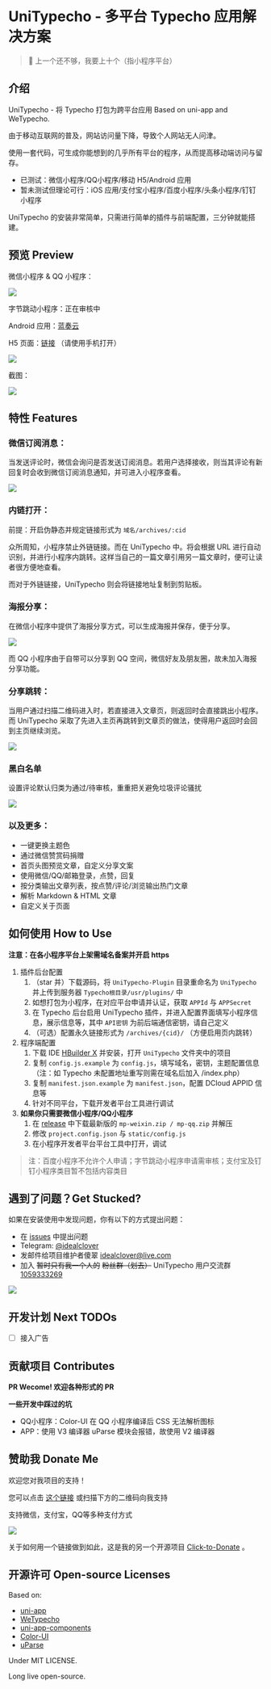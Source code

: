 # UniTypecho - 多平台 Typecho 应用解决方案

> 🤷 上一个还不够，我要上十个（指小程序平台）

## 介绍

UniTypecho - 将 Typecho 打包为跨平台应用 Based on uni-app and WeTypecho.

由于移动互联网的普及，网站访问量下降，导致个人网站无人问津。

使用一套代码，可生成你能想到的几乎所有平台的程序，从而提高移动端访问与留存。

* 已测试：微信小程序/QQ小程序/移动 H5/Android 应用
* 暂未测试但理论可行：iOS 应用/支付宝小程序/百度小程序/头条小程序/钉钉小程序

UniTypecho 的安装非常简单，只需进行简单的插件与前端配置，三分钟就能搭建。

## 预览 Preview

微信小程序 & QQ 小程序：

![](https://github.com/idealclover/UniTypecho/raw/master/assets/qrcode.png)

字节跳动小程序：正在审核中

Android 应用：[蓝奏云](https://www.lanzous.com/i9k2usj)

H5 页面：[链接](https://h5.idealclover.cn/) （请使用手机打开）

![](https://github.com/idealclover/UniTypecho/raw/master/assets/qrcode2.png)

截图：

![](https://github.com/idealclover/UniTypecho/raw/master/assets/pic1.png)

## 特性 Features

### 微信订阅消息：

当发送评论时，微信会询问是否发送订阅消息。若用户选择接收，则当其评论有新回复时会收到微信订阅消息通知，并可进入小程序查看。

![](https://github.com/idealclover/UniTypecho/raw/master/assets/pic2.png)

### 内链打开：

前提：开启伪静态并规定链接形式为 ```域名/archives/:cid```

众所周知，小程序禁止外链链接。而在 UniTypecho 中。将会根据 URL 进行自动识别，并进行小程序内跳转。这样当自己的一篇文章引用另一篇文章时，便可让读者很方便地查看。

而对于外链链接，UniTypecho 则会将链接地址复制到剪贴板。

### 海报分享：

在微信小程序中提供了海报分享方式，可以生成海报并保存，便于分享。

![](https://github.com/idealclover/UniTypecho/raw/master/assets/pic3.png)

而 QQ 小程序由于自带可以分享到 QQ 空间，微信好友及朋友圈，故未加入海报分享功能。

### 分享跳转：

当用户通过扫描二维码进入时，若直接进入文章页，则返回时会直接跳出小程序。而 UniTypecho 采取了先进入主页再跳转到文章页的做法，使得用户返回时会回到主页继续浏览。

![](https://github.com/idealclover/UniTypecho/raw/master/assets/pic4.png)

### 黑白名单

设置评论默认归类为通过/待审核，重重把关避免垃圾评论骚扰

![](https://github.com/idealclover/UniTypecho/raw/master/assets/pic5.png)

### 以及更多：

* 一键更换主题色
* 通过微信赞赏码捐赠
* 首页头图预览文章，自定义分享文案
* 使用微信/QQ/邮箱登录，点赞，回复
* 按分类输出文章列表，按点赞/评论/浏览输出热门文章
* 解析 Markdown & HTML 文章
* 自定义关于页面

## 如何使用 How to Use

**注意：在各小程序平台上架需域名备案并开启 https**

1. 插件后台配置
	1. （star 并）下载源码，将 ```UniTypecho-Plugin``` 目录重命名为 ```UniTypecho``` 并上传到服务器 ```Typecho根目录/usr/plugins/``` 中
	2. 如想打包为小程序，在对应平台申请并认证，获取 ```APPId``` 与 ```APPSecret```
	3. 在 Typecho 后台启用 UniTypecho 插件，并进入配置界面填写小程序信息，展示信息等，其中 ```API密钥``` 为前后端通信密钥，请自己定义
	4. （可选）配置永久链接形式为 ```/archives/{cid}/``` （方便启用页内跳转）
2. 程序端配置
	1. 下载 IDE [HBuilder X](https://www.dcloud.io/hbuilderx.html) 并安装，打开 ```UniTypecho``` 文件夹中的项目
	2. 复制 ```config.js.example``` 为 ```config.js```，填写域名，密钥，主题配置信息（注：如 Typecho 未配置地址重写则需在域名后加入 /index.php）
	3. 复制 ```manifest.json.example``` 为 ```manifest.json```，配置 DCloud APPID 信息等
	4. 针对不同平台，下载开发者平台工具进行调试
3. **如果你只需要微信小程序/QQ小程序**
   1. 在 [release](https://github.com/idealclover/UniTypecho/releases) 中下载最新版的 ```mp-weixin.zip / mp-qq.zip``` 并解压
   2. 修改 ```project.config.json``` 与 ```static/config.js```
   3. 在小程序开发者平台平台工具中打开，调试 

> 注：百度小程序不允许个人申请；字节跳动小程序申请需审核；支付宝及钉钉小程序类目暂不包括内容类目

## 遇到了问题？Get Stucked?

如果在安装使用中发现问题，你有以下的方式提出问题：

* 在 [issues](https://github.com/idealclover/Uni-WeTypecho) 中提出问题
* Telegram: [@idealclover](https://t.me/idealclover)
* 发邮件给项目维护者傻翠 [idealclover@live.com](mailto://idealclover@live.com)
* 加入 ~~暂时只有我一个人的~~ ~~粉丝群（划去）~~ UniTypecho 用户交流群 [1059333269](https://jq.qq.com/?_wv=1027&k=57glqp9)

![](https://github.com/idealclover/UniTypecho/raw/master/assets/qqgroup.png)

## 开发计划 Next TODOs

- [ ] 接入广告

## 贡献项目 Contributes

**PR Wecome! 欢迎各种形式的 PR**

**一些开发中踩过的坑**

* QQ小程序：Color-UI 在 QQ 小程序编译后 CSS 无法解析图标
* APP：使用 V3 编译器 uParse 模块会报错，故使用 V2 编译器

## 赞助我 Donate Me

欢迎您对我项目的支持！

您可以点击 [这个链接](https://donate.idealclover.cn) 或扫描下方的二维码向我支持

支持微信，支付宝，QQ等多种支付方式

![](https://github.com/idealclover/UniTypecho/raw/master/assets/donate.png)

关于如何用一个链接做到如此，这是我的另一个开源项目 [Click-to-Donate](https://github.com/idealclover/click-to-donate) 。

## 开源许可 Open-source Licenses

Based on:

* [uni-app](https://github.com/dcloudio/uni-app)
* [WeTypecho](https://github.com/MingliangLu/WeTypecho)
* [uni-app-components](https://github.com/MyQuitter/uni-app-components)
* [Color-UI](https://github.com/weilanwl/ColorUI)
* [uParse](https://github.com/gaoyia/parse)

Under MIT LICENSE.

Long live open-source.
